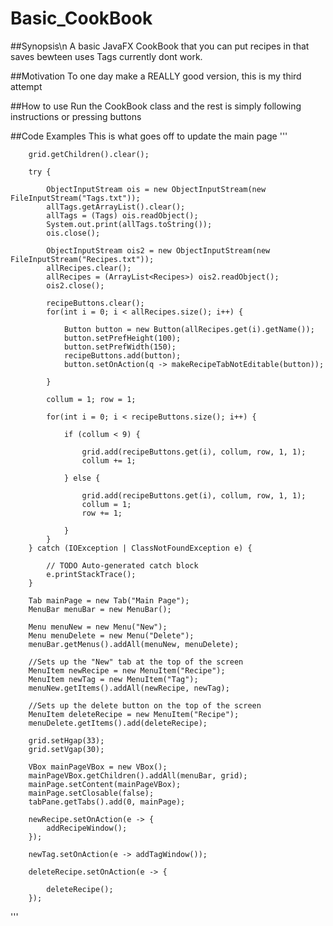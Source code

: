 # Basic_CookBook

##Synopsis\n
A basic JavaFX CookBook that you can put recipes in that saves bewteen uses
Tags currently dont work.

##Motivation
To one day make a REALLY good version, this is my third attempt

##How to use
Run the CookBook class and the rest is simply following instructions or pressing buttons

##Code Examples
This is what goes off to update the main page
'''
		
		grid.getChildren().clear();
		
		try {
			
			ObjectInputStream ois = new ObjectInputStream(new FileInputStream("Tags.txt"));
			allTags.getArrayList().clear();
			allTags = (Tags) ois.readObject();
			System.out.print(allTags.toString());
			ois.close();
			
			ObjectInputStream ois2 = new ObjectInputStream(new FileInputStream("Recipes.txt"));
			allRecipes.clear();
			allRecipes = (ArrayList<Recipes>) ois2.readObject();
			ois2.close();
			
			recipeButtons.clear();
			for(int i = 0; i < allRecipes.size(); i++) {
				
				Button button = new Button(allRecipes.get(i).getName());
				button.setPrefHeight(100);
				button.setPrefWidth(150);
				recipeButtons.add(button);
				button.setOnAction(q -> makeRecipeTabNotEditable(button));
				
			}
			
			collum = 1; row = 1;
			
			for(int i = 0; i < recipeButtons.size(); i++) {
			
				if (collum < 9) {
				
					grid.add(recipeButtons.get(i), collum, row, 1, 1);
					collum += 1;
		
				} else {
		
					grid.add(recipeButtons.get(i), collum, row, 1, 1);
					collum = 1;
					row += 1;
		
				}
			}
		} catch (IOException | ClassNotFoundException e) {
			
			// TODO Auto-generated catch block
			e.printStackTrace();
		}
		
		Tab mainPage = new Tab("Main Page");
	    MenuBar menuBar = new MenuBar();    
	    
	    Menu menuNew = new Menu("New");
	    Menu menuDelete = new Menu("Delete");
	    menuBar.getMenus().addAll(menuNew, menuDelete);
	    
	    //Sets up the "New" tab at the top of the screen
	    MenuItem newRecipe = new MenuItem("Recipe");
	    MenuItem newTag = new MenuItem("Tag");
	    menuNew.getItems().addAll(newRecipe, newTag);
	    
	    //Sets up the delete button on the top of the screen
	    MenuItem deleteRecipe = new MenuItem("Recipe");
	    menuDelete.getItems().add(deleteRecipe);
	    
		grid.setHgap(33);
		grid.setVgap(30);
		
	    VBox mainPageVBox = new VBox();
	    mainPageVBox.getChildren().addAll(menuBar, grid);
	    mainPage.setContent(mainPageVBox);
	    mainPage.setClosable(false);
	    tabPane.getTabs().add(0, mainPage);
	    
	    newRecipe.setOnAction(e -> {
	    	addRecipeWindow();
	    });
	    
	    newTag.setOnAction(e -> addTagWindow());
		
	    deleteRecipe.setOnAction(e -> {
	    	
	    	deleteRecipe();
	    });
'''


